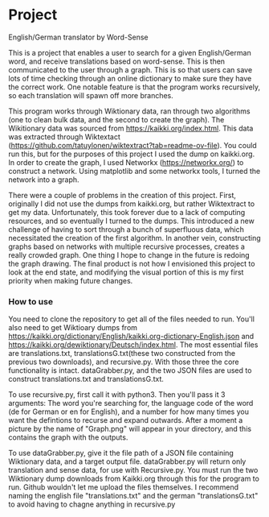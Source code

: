 # Project
English/German translator by Word-Sense

This is a project that enables a user to search for a given English/German word, and receive translations based on word-sense. This is then communicated to the user through a graph. This is so that users can save lots of time checking through an online dictionary to make sure they have the correct work. One notable feature is that the program works recursively, so each translation will spawn off more branches. 

This program works through Wiktionary data, ran through two algorithms (one to clean bulk data, and the second to create the graph). The Wikitionary data was sourced from https://kaikki.org/index.html. This data was extracted through Wiktextact (https://github.com/tatuylonen/wiktextract?tab=readme-ov-file). You could run this, but for the purposes of this project I used the dump on kaikki.org. In order to create the graph, I used Networkx (https://networkx.org/) to construct a network. Using matplotlib and some networkx tools, I turned the network into a graph. 

There were a couple of problems in the creation of this project. First, originally I did not use the dumps from kaikki.org, but rather Wiktextract to get my data. Unfortunately, this took forever due to a lack of computing resources, and so eventually I turned to the dumps. This introduced a new challenge of having to sort through a bunch of superfluous data, which necessitated the creation of the first algorithm. In another vein, constructing graphs based on networks with multiple recursive processes, creates a really crowded graph. One thing I hope to change in the future is redoing the graph drawing. The final product is not how I envisioned this project to look at the end state, and modifying the visual portion of this is my first priority when making future changes. 

### How to use
You need to clone the repository to get all of the files needed to run. You'll also need to get Wiktioary dumps from https://kaikki.org/dictionary/English/kaikki.org-dictionary-English.json and https://kaikki.org/dewiktionary/Deutsch/index.html. The most essential files are translations.txt, translationsG.txt(these two constructed from the previous two downloads), and recursive.py. With those three the core functionality is intact. dataGrabber.py, and the two JSON files are used to construct translations.txt and translationsG.txt. 

To use recursive.py, first call it with python3. Then you'll pass it 3 arguments: The word you're searching for, the language code of the word (de for German or en for English), and a number for how many times you want the defintions to recurse and expand outwards. After a moment a picture by the name of "Graph.png" will appear in your directory, and this contains the graph with the outputs.

To use dataGrabber.py, give it the file path of a JSON file containing Wiktionary data, and a target output file. dataGrabber.py will return only translation and sense data, for use with Recursive.py. You must run the two Wiktionary dump downloads from Kaikki.org through this for the program to run. Github wouldn't let me upload the files themselves. I recommend naming the english file "translations.txt" and the german "translationsG.txt" to avoid having to chagne anything in recursive.py

